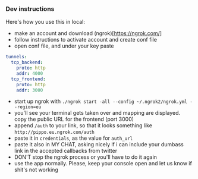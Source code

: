 ### Dev instructions

Here's how you use this in local:

- make an account and download (ngrok)[https://ngrok.com/]
- follow instructions to activate account and create conf file
- open conf file, and under your key paste

```yml
tunnels:
  tcp_backend:
    proto: http
    addr: 4000
  tcp_frontend:
    proto: http
    addr: 3000
```

- start up ngrok with `./ngrok start -all --config ~/.ngrok2/ngrok.yml --region=eu`
- you'll see your terminal gets taken over and mapping are displayed. copy the public URL for the frontend (port 3000)
- append `/auth` to your link, so that it looks something like `http://pippo.eu.ngrok.com/auth`
- paste it in `credentials`, as the value for `auth_url`
- paste it also in MY CHAT, asking nicely if i can include your dumbass link in the accepted callbacks from twitter
- DON'T stop the ngrok process or you'll have to do it again
- use the app normally. Please, keep your console open and let us know if shit's not working
